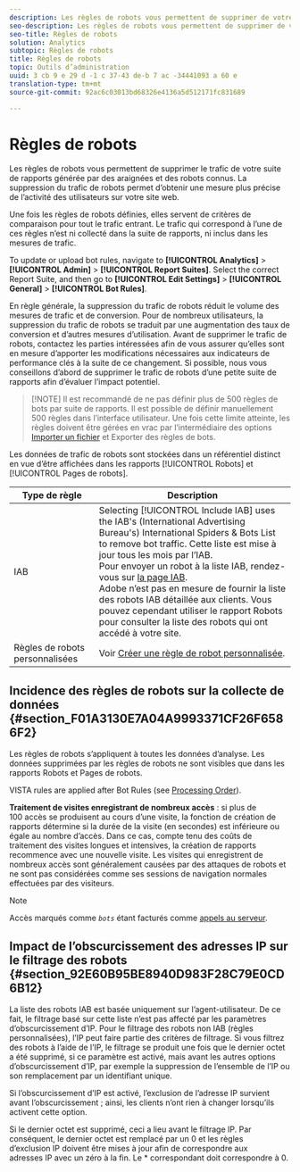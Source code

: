 ```yaml
---
description: Les règles de robots vous permettent de supprimer de votre suite de rapports le trafic généré par des araignées et des robots (bots) connus. La suppression du trafic de robots permet d’obtenir une mesure plus précise de l’activité des utilisateurs sur votre site web.
seo-description: Les règles de robots vous permettent de supprimer de votre suite de rapports le trafic généré par des araignées et des robots (bots) connus. La suppression du trafic de robots permet d’obtenir une mesure plus précise de l’activité des utilisateurs sur votre site Web.
seo-title: Règles de robots
solution: Analytics
subtopic: Règles de robots
title: Règles de robots
topic: Outils d’administration
uuid: 3 cb 9 e 29 d -1 c 37-43 de-b 7 ac -34441093 a 60 e
translation-type: tm+mt
source-git-commit: 92ac6c03013bd68326e4136a5d512171fc831689

---
```



# Règles de robots

Les règles de robots vous permettent de supprimer le trafic de votre suite de rapports générée par des araignées et des robots connus. La suppression du trafic de robots permet d’obtenir une mesure plus précise de l’activité des utilisateurs sur votre site web.

Une fois les règles de robots définies, elles servent de critères de comparaison pour tout le trafic entrant. Le trafic qui correspond à l’une de ces règles n’est ni collecté dans la suite de rapports, ni inclus dans les mesures de trafic.

To update or upload bot rules, navigate to **[!UICONTROL Analytics]** &gt; **[!UICONTROL Admin]** &gt; **[!UICONTROL Report Suites]**. Select the correct Report Suite, and then go to **[!UICONTROL Edit Settings]** &gt; **[!UICONTROL General]** &gt; **[!UICONTROL Bot Rules]**.

En règle générale, la suppression du trafic de robots réduit le volume des mesures de trafic et de conversion. Pour de nombreux utilisateurs, la suppression du trafic de robots se traduit par une augmentation des taux de conversion et d’autres mesures d’utilisation. Avant de supprimer le trafic de robots, contactez les parties intéressées afin de vous assurer qu’elles sont en mesure d’apporter les modifications nécessaires aux indicateurs de performance clés à la suite de ce changement. Si possible, nous vous conseillons d’abord de supprimer le trafic de robots d’une petite suite de rapports afin d’évaluer l’impact potentiel.

>[!NOTE] Il est recommandé de ne pas définir plus de 500 règles de bots par suite de rapports. Il est possible de définir manuellement 500 règles dans l’interface utilisateur. Une fois cette limite atteinte, les règles doivent être gérées en vrac par l’intermédiaire des options [Importer un fichier](../../../admin/admin/bot-rules/t-upload-bot-rules.md#task_95868D8564564E6A996163335C119806) et Exporter des règles de bots.

Les données de trafic de robots sont stockées dans un référentiel distinct en vue d’être affichées dans les rapports [!UICONTROL Robots] et [!UICONTROL Pages de robots].

| Type de règle | Description |
|--- |--- |
| IAB | Selecting [!UICONTROL Include IAB] uses the IAB's (International Advertising Bureau's) International Spiders &amp; Bots List to remove bot traffic. Cette liste est mise à jour tous les mois par l’IAB. <br>Pour envoyer un robot à la liste IAB, rendez-vous sur [la page IAB](https://www.iab.net/sites/spiders/form.php). <br>Adobe n’est pas en mesure de fournir la liste des robots IAB détaillée aux clients. Vous pouvez cependant utiliser le rapport Robots pour consulter la liste des robots qui ont accédé à votre site. |
| Règles de robots personnalisées | Voir [Créer une règle de robot personnalisée](../../../admin/admin/bot-rules/t-create-bot-rules.md). |

## Incidence des règles de robots sur la collecte de données {#section_F01A3130E7A04A9993371CF26F6586F2}

Les règles de robots s’appliquent à toutes les données d’analyse. Les données supprimées par les règles de robots ne sont visibles que dans les rapports Robots et Pages de robots.

VISTA rules are applied after Bot Rules (see [Processing Order](../../../admin/admin/c-processing-rules/c-processing-rules-configuration/processing-rule-order.md#concept_8A6BBEA7F50C40C8A8D8755D4F579B1E)).

**Traitement de visites enregistrant de nombreux accès** : si plus de 100 accès se produisent au cours d’une visite, la fonction de création de rapports détermine si la durée de la visite (en secondes) est inférieure ou égale au nombre d’accès. Dans ce cas, compte tenu des coûts de traitement des visites longues et intensives, la création de rapports recommence avec une nouvelle visite. Les visites qui enregistrent de nombreux accès sont généralement causées par des attaques de robots et ne sont pas considérées comme ses sessions de navigation normales effectuées par des visiteurs.

>[!NOTE]
>
>Accès marqués comme *`bots`* étant facturés comme [appels au serveur](https://docs.adobe.com/content/help/en/analytics/admin/server-call-usage/overage-overview.html).

## Impact de l’obscurcissement des adresses IP sur le filtrage des robots {#section_92E60B95BE8940D983F28C79E0CD6B12}

La liste des robots IAB est basée uniquement sur l’agent-utilisateur. De ce fait, le filtrage basé sur cette liste n’est pas affecté par les paramètres d’obscurcissement d’IP. Pour le filtrage des robots non IAB (règles personnalisées), l’IP peut faire partie des critères de filtrage. Si vous filtrez des robots à l’aide de l’IP, le filtrage se produit une fois que le dernier octet a été supprimé, si ce paramètre est activé, mais avant les autres options d’obscurcissement d’IP, par exemple la suppression de l’ensemble de l’IP ou son remplacement par un identifiant unique.

Si l’obscurcissement d’IP est activé, l’exclusion de l’adresse IP survient avant l’obscurcissement ; ainsi, les clients n’ont rien à changer lorsqu’ils activent cette option.

Si le dernier octet est supprimé, ceci a lieu avant le filtrage IP. Par conséquent, le dernier octet est remplacé par un 0 et les règles d’exclusion IP doivent être mises à jour afin de correspondre aux adresses IP avec un zéro à la fin. Le * correspondant doit correspondre à 0.
